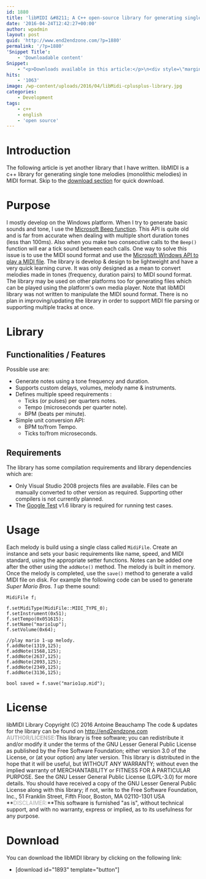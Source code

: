 ```yaml
---
id: 1880
title: 'libMIDI &#8211; A C++ open-source library for generating single tone melodies in MIDI format'
date: '2016-04-24T12:42:27+00:00'
author: wpadmin
layout: post
guid: 'http://www.end2endzone.com/?p=1880'
permalink: '/?p=1880'
'Snippet Title':
    - 'Downloadable content'
Snippet:
    - "<p>Downloads available in this article:</p>\n<div style=\"margin-bottom: 18px\">\n<p class=\"nomarginbottom\">Library:</p>\n<ul class=\"fa-ul\">\n<li><a href=\"/download/1893/\"><i class=\"fa-li fa fa-download\" style=\"position: inherit;\"></i>[download id=\"1893\" template=\"title\"]</a></li>\n</ul>\n</div>"
hits:
    - '1063'
image: /wp-content/uploads/2016/04/libMidi-cplusplus-library.jpg
categories:
    - Development
tags:
    - c++
    - english
    - 'open source'
---
```


# Introduction

The following article is yet another library that I have written. libMIDI is a c++ library for generating single tone melodies (monolithic melodies) in MIDI format. Skip to the [download section](#Download) for quick download.

# Purpose

I mostly develop on the Windows platform. When I try to generate basic sounds and tone, I use the [Microsoft Beep function](http://msdn.microsoft.com/en-ca/library/windows/desktop/ms679277(v=vs.85).aspx). This API is quite old and is far from accurate when dealing with multiple short duration tones (less than 100ms). Also when you make two consecutive calls to the `Beep()` function will ear a tick sound between each calls. One way to solve this issue is to use the MIDI sound format and use the [Microsoft Windows API to play a MIDI file](http://msdn.microsoft.com/en-us/library/windows/desktop/dd743673(v=vs.85).aspx). The library is develop &amp; design to be lightweight and have a very quick learning curve. It was only designed as a mean to convert melodies made in tones (frequency, duration pairs) to MIDI sound format. The library may be used on other platforms too for generating files which can be played using the platform's own media player. Note that libMIDI library was not written to manipulate the MIDI sound format. There is no plan in improving/updating the library in order to support MIDI file parsing or supporting multiple tracks at once.

# Library

## Functionalities / Features

Possible use are:

- Generate notes using a tone frequency and duration.
- Supports custom delays, volumes, melody name &amp; instruments.
- Defines multiple speed requirements : 
    - Ticks (or pulses) per quarters notes.
    - Tempo (microseconds per quarter note).
    - BPM (beats per minute).
- Simple unit conversion API: 
    - BPM to/from Tempo.
    - Ticks to/from microseconds.

## Requirements

The library has some compilation requirements and library dependencies which are:

- Only Visual Studio 2008 projects files are available. Files can be manually converted to other version as required. Supporting other compilers is not currently planned.
- The [Google Test](http://github.com/google/googletest) v1.6 library is required for running test cases.

# Usage

Each melody is build using a single class called `MidiFile`. Create an instance and sets your basic requirements like name, speed, and MIDI standard, using the appropriate setter functions. Notes can be added one after the other using the `addNote()` method. The melody is built in memory. Once the melody is completed, use the `save()` method to generate a valid MIDI file on disk. For example the following code can be used to generate *Super Mario Bros. 1 up* theme sound:

```
MidiFile f;

f.setMidiType(MidiFile::MIDI_TYPE_0);
f.setInstrument(0x51);
f.setTempo(0x051615);
f.setName("mario1up");
f.setVolume(0x64);

//play mario 1-up melody.
f.addNote(1319,125);
f.addNote(1568,125);
f.addNote(2637,125);
f.addNote(2093,125);
f.addNote(2349,125);
f.addNote(3136,125);

bool saved = f.save("mario1up.mid");
```

# License

libMIDI Library Copyright (C) 2016 Antoine Beauchamp The code &amp; updates for the library can be found on http://end2endzone.com <span style="color: #aaaaaa;">**AUTHOR/LICENSE:**</span>This library is free software; you can redistribute it and/or modify it under the terms of the GNU Lesser General Public License as published by the Free Software Foundation; either version 3.0 of the License, or (at your option) any later version. This library is distributed in the hope that it will be useful, but WITHOUT ANY WARRANTY; without even the implied warranty of MERCHANTABILITY or FITNESS FOR A PARTICULAR PURPOSE. See the GNU Lesser General Public License (LGPL-3.0) for more details. You should have received a copy of the GNU Lesser General Public License along with this library; if not, write to the Free Software Foundation, Inc., 51 Franklin Street, Fifth Floor, Boston, MA 02110-1301 USA **<span style="color: #aaaaaa;">DISCLAIMER:</span>**This software is furnished "as is", without technical support, and with no warranty, express or implied, as to its usefulness for any purpose.

# Download

You can download the libMIDI library by clicking on the following link:

- \[download id="1893" template="button"\]